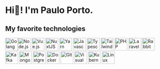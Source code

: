 # Hi👋! I'm Paulo Porto.

## My favorite technologies
<img src="https://cdn.worldvectorlogo.com/logos/gopher.svg" alt="Golang" title="Golang" width="40" height="40"/><img src="https://cdn.worldvectorlogo.com/logos/nodejs-1.svg" alt="Node.js" title="Node.js" width="40" height="40"/> <img src="https://cdn.worldvectorlogo.com/logos/vue-js-1.svg" alt="Vue.js" title="Vue.js" width="40" height="40"/> <img src="https://nuxtjs.org/logos/nuxt-icon.png" alt="NuxtJS" title="NuxtJS" width="40" height="40"/> <img src="https://cdn.worldvectorlogo.com/logos/yarn.svg" alt="Yarn" title="Yarn" width="40" height="40"/> <img src="https://cdn.worldvectorlogo.com/logos/logo-javascript.svg" alt="Javascript" title="Javascript" width="40" height="40"/> <img src="https://cdn.worldvectorlogo.com/logos/typescript.svg" alt="Typescript" title="Typescript" width="40" height="40"/> <img src="https://cdn.worldvectorlogo.com/logos/tailwind-css-2.svg" alt="Tailwind CSS" title="Tailwind CSS" width="40" height="40"/> <img src="https://cdn.worldvectorlogo.com/logos/php.svg" alt="PHP" title="PHP" width="40" height="40"/> <img src="https://cdn.worldvectorlogo.com/logos/laravel-2.svg" alt="Laravel" title="Laravel" width="40" height="40"/> <img src="https://cdn.worldvectorlogo.com/logos/rabbitmq.svg" alt="RabbitMQ" title="RabbitMQ" width="40" height="40"/> <img src="https://cdn.worldvectorlogo.com/logos/kafka.svg" alt="Kafka" title="Kafka" width="40" height="40"/> <img src="https://cdn.worldvectorlogo.com/logos/mongodb-icon-1.svg" alt="MongoDB" title="MongoDB" width="40" height="40"/> <img src="https://cdn.worldvectorlogo.com/logos/postgresql.svg" alt="PostgreSQL" title="PostgreSQL" width="40" height="40"/> <img src="https://cdn.worldvectorlogo.com/logos/docker.svg" alt="Docker" title="Docker" width="40" height="40"/> <img src="https://cdn.worldvectorlogo.com/logos/git-icon.svg" alt="Git" title="Git" width="40" height="40"/> <img src="https://cdn.worldvectorlogo.com/logos/visual-studio-code-1.svg" alt="Visual Studio Code" title="Visual Studio Code" width="40" height="40"/> <img src="https://cdn.worldvectorlogo.com/logos/kubernets.svg" alt="Kubernets" title="Kubernets" width="40" height="40"/> <img src="https://cdn.worldvectorlogo.com/logos/linux-tux.svg" alt="Linux" title="Linux" width="40" height="40"/>
